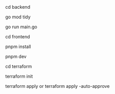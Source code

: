 <!-- Project Name: Ricky and Morty Search Engine -->

<!-- Overview -->

<!-- This project is a search engine built using a Go backend,
 a  frontend built with React (Vite),
  and infrastructure managed with Terraform. -->



<!-- Features:
Backend: API server implemented in Go.

Frontend: Interactive user interface built with React and Vite, styled with TailwindCSS.

Infrastructure: Managed and deployed using Terraform. -->



<!-- Project Structure
Backend:
Path: backend
Components:
main.go: Entry point for the Go application.
routes/: API routes for the backend.
models/: Data models used in the application.
handlers/: Logic for handling API requests.
config/: Configuration files.
.env: Environment variables for backend configuration. -->

<!-- Frontend:
Path: frontend
Components:
src/components: Reusable React components
src/types: TypeScript type definitions.
App.tsx: Main application entry point.
tailwind.config.js: TailwindCSS configuration.
 -->


<!-- Terraform:
Path: terraform
Components:
main.tf: Main Terraform configuration.
outputs.tf: Output definitions.
backup.tf: Backup-related Terraform configuration.
.terraform/: Terraform state files. -->




<!-- Prerequisites:

Go
Node.js with pnpm
Terraform -->





<!-- Installation and Setup

Backend Setup:
Navigate to the backend directory: --!>

cd backend

<!-- Install dependencies: -->
go mod tidy

<!-- Create a .env file with required environment variables

<!-- Run the backend: -->
go run main.go



<!-- Frontend Setup:
Navigate to the frontend directory: -->

cd frontend

<!-- Install dependencies: -->
pnpm install

<!-- Start the development server: -->
pnpm dev




<!-- Terraform Setup: -->
<!-- Navigate to the terraform directory: -->
cd terraform
<!-- Initialize Terraform: -->
terraform init

terraform apply or terraform apply -auto-approve

 
